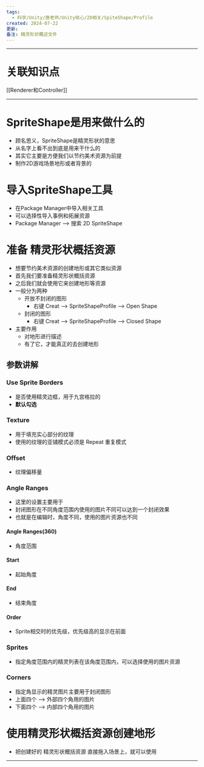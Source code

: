 ```yaml
---
tags:
  - 科学/Unity/唐老师/Unity核心/2D相关/SpiteShape/Profile
created: 2024-07-22
更新: 
备注: 精灵形状概述文件
---
```


---
# 关联知识点

[[Renderer和Controller]]

---
# SpriteShape是用来做什么的

- 顾名思义，SpriteShape是精灵形状的意思
- 从名字上看不出到底是用来干什么的
- 其实它主要是方便我们以节约美术资源为前提
- 制作2D游戏场景地形或者背景的
# 导入SpriteShape工具

- 在Package Manager中导入相关工具
- 可以选择性导入事例和拓展资源
- Package Manager ——> 搜索 2D SpriteShape
# 准备 精灵形状概括资源

- 想要节约美术资源的创建地形或其它类似资源
- 首先我们要准备精灵形状概括资源
- 之后我们就会使用它来创建地形等资源
- 一般分为两种
	- 开放不封闭的图形
		- 右键 Creat ——> SpriteShapeProfile ——> Open Shape
	- 封闭的图形
		- 右键 Creat ——> SpriteShapeProfile ——> Closed Shape
- 主要作用
	- 对地形进行描述
	- 有了它，才能真正的去创建地形
## 参数讲解
### Use Sprite Borders

- 是否使用精灵边框，用于九宫格拉的
- **默认勾选**
### Texture

- 用于填充实心部分的纹理
- 使用的纹理的亚铺模式必须是 Repeat 重复模式
### Offset

- 纹理偏移量
### Angle Ranges

- 这里的设置主要用于
- 封闭图形在不同角度范围内使用的图片不同可以达到一个封闭效果
- 也就是在编辑时，角度不同，使用的图片资源也不同
#### Angle Ranges(360)

- 角度范围
#### Start

- 起始角度
#### End

- 结束角度
#### Order

- Sprite相交时的优先级，优先级高的显示在前面
### Sprites

- 指定角度范围内的精灵列表在该角度范围内，可以选择使用的图片资源
### Corners

- 指定角显示的精灵图片主要用于封闭图形
- 上面四个 ——> 外部四个角用的图片
- 下面四个 ——> 内部四个角用的图片

# 使用精灵形状概括资源创建地形

- 把创建好的 精灵形状概括资源 直接拖入场景上，就可以使用



---
